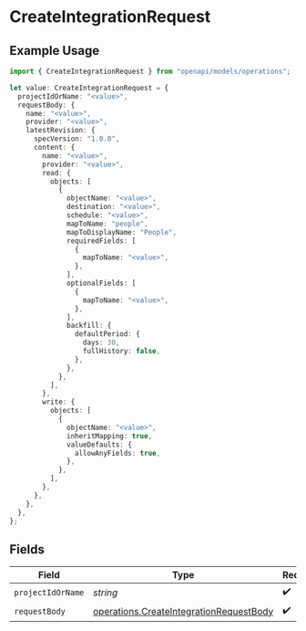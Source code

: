 # CreateIntegrationRequest

## Example Usage

```typescript
import { CreateIntegrationRequest } from "openapi/models/operations";

let value: CreateIntegrationRequest = {
  projectIdOrName: "<value>",
  requestBody: {
    name: "<value>",
    provider: "<value>",
    latestRevision: {
      specVersion: "1.0.0",
      content: {
        name: "<value>",
        provider: "<value>",
        read: {
          objects: [
            {
              objectName: "<value>",
              destination: "<value>",
              schedule: "<value>",
              mapToName: "people",
              mapToDisplayName: "People",
              requiredFields: [
                {
                  mapToName: "<value>",
                },
              ],
              optionalFields: [
                {
                  mapToName: "<value>",
                },
              ],
              backfill: {
                defaultPeriod: {
                  days: 30,
                  fullHistory: false,
                },
              },
            },
          ],
        },
        write: {
          objects: [
            {
              objectName: "<value>",
              inheritMapping: true,
              valueDefaults: {
                allowAnyFields: true,
              },
            },
          ],
        },
      },
    },
  },
};
```

## Fields

| Field                                                                                              | Type                                                                                               | Required                                                                                           | Description                                                                                        |
| -------------------------------------------------------------------------------------------------- | -------------------------------------------------------------------------------------------------- | -------------------------------------------------------------------------------------------------- | -------------------------------------------------------------------------------------------------- |
| `projectIdOrName`                                                                                  | *string*                                                                                           | :heavy_check_mark:                                                                                 | N/A                                                                                                |
| `requestBody`                                                                                      | [operations.CreateIntegrationRequestBody](../../models/operations/createintegrationrequestbody.md) | :heavy_check_mark:                                                                                 | N/A                                                                                                |
